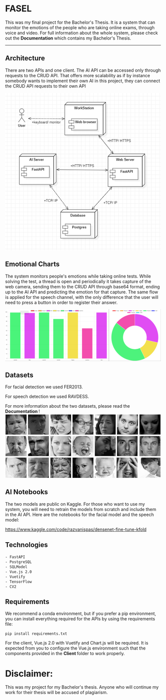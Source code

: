 # FASEL 

This was my final project for the Bachelor's Thesis. It is a system that can monitor the emotions of the people who are taking online exams, through voice and video. For full information about the whole system, please check out the <b> Documentation </b> which contains my Bachelor's Thesis. 

---

## Architecture

There are two APIs and one client. The AI API can be accessed only through requests to the CRUD API. That offers more scalability as if by instance somebody wants to implement their own AI in this project, they can connect the CRUD API requests to their own API

<img src="/images/deployment_diagram.PNG" display="center">

## Emotional Charts

The system monitors people's emotions while taking online tests. While solving the test, a thread is open and periodically it takes capture of the web camera, sending them to the CRUD API through base64 format, ending up to the AI API and predicting the emotion for that capture. The same flow is applied for the speech channel, with the only difference that the user will need to press a button in order to register their answer. 

<img src="/images/emotional_charts_horizonally.png" display="center">

## Datasets
For facial detection we used FER2013. 

For speech detection we used RAVDESS. 

For more information about the two datasets, please read the <b> Documentation </b>!
<img src="/images/fer2013.PNG" display="center">

## AI Notebooks

The two models are public on Kaggle. For those who want to use my system, you will need to retrain the models from scratch and include them in the AI API. Here are the notebooks for the facial model and the speech model: 

https://www.kaggle.com/code/razvanispas/densenet-fine-tune-kfold


## Technologies

```
- FastAPI
- PostgreSQL 
- SQLModel
- Vue.js 2.0
- Vuetify 
- TensorFlow
- CV2 
```

## Requirements

We recommend a conda environment, but if you prefer a pip environment, you can install everything required for the APIs by using the requirements file:

```
pip install requirements.txt
```

For the client, Vue.js 2.0 with Vuetify and Chart.js will be required. It is expected from you to configure the Vue.js environment such that the components provided in the <b> Client </b> folder to work properly. 



# Disclaimer:

This was my project for my Bachelor's thesis. Anyone who will continue my work for their thesis will be accused of plagiarism.

